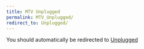 ```yaml
---
title: MTV Unplugged
permalink: MTV_Unplugged/
redirect_to: Unplugged/
---
```


You should automatically be redirected to [Unplugged](Unplugged/)
